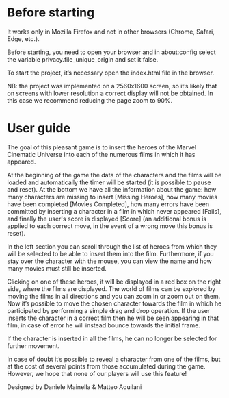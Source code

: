 # Before starting
It works only in Mozilla Firefox and not in other browsers (Chrome, Safari, Edge, etc.).

Before starting, you need to open your browser and in about:config select the variable privacy.file_unique_origin and set it false.

To start the project, it’s necessary open the index.html file in the browser.

NB: the project was implemented on a 2560x1600 screen, so it’s likely that on screens with lower resolution a correct display will not be obtained. In this case we recommend reducing the page zoom to 90%.

# User guide
The goal of this pleasant game is to insert the heroes of the Marvel Cinematic Universe into each of the numerous films in which it has appeared.

At the beginning of the game the data of the characters and the films will be loaded and automatically the timer will be started (it is possible to pause and reset). At the bottom we have all the information about the game: how many characters are missing to insert [Missing Heroes], how many movies have been completed [Movies Completed], how many errors have been committed by inserting a character in a film in which never appeared [Fails], and finally the user's score is displayed [Score] (an additional bonus is applied to each correct move, in the event of a wrong move this bonus is reset).

In the left section you can scroll through the list of heroes from which they will be selected to be able to insert them into the film. Furthermore, if you stay over the character with the mouse, you can view the name and how many movies must still be inserted.

Clicking on one of these heroes, it will be displayed in a red box on the right side, where the films are displayed. The world of films can be explored by moving the films in all directions and you can zoom in or zoom out on them. Now it’s possible to move the chosen character towards the film in which he participated by performing a simple drag and drop operation. If the user inserts the character in a correct film then he will be seen appearing in that film, in case of error he will instead bounce towards the initial frame.

If the character is inserted in all the films, he can no longer be selected for further movement.

In case of doubt it’s possible to reveal a character from one of the films, but at the cost of several points from those accumulated during the game. However, we hope that none of our players will use this feature!

Designed by Daniele Mainella & Matteo Aquilani
